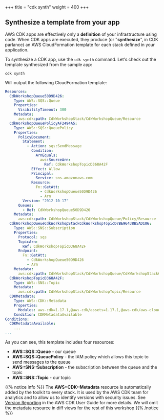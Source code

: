 +++
title = "cdk synth"
weight = 400
+++

## Synthesize a template from your app

AWS CDK apps are effectively only a __definition__ of your infrastructure using
code. When CDK apps are executed, they produce (or "__synthesize__", in CDK
parlance) an AWS CloudFormation template for each stack defined in your
application.

To synthesize a CDK app, use the `cdk synth` command. Let's check out the
template synthesized from the sample app:

```
cdk synth
```

Will output the following CloudFormation template:

```yaml
Resources:
  CdkWorkshopQueue50D9D426:
    Type: AWS::SQS::Queue
    Properties:
      VisibilityTimeout: 300
    Metadata:
      aws:cdk:path: CdkWorkshopStack/CdkWorkshopQueue/Resource
  CdkWorkshopQueuePolicyAF2494A5:
    Type: AWS::SQS::QueuePolicy
    Properties:
      PolicyDocument:
        Statement:
          - Action: sqs:SendMessage
            Condition:
              ArnEquals:
                aws:SourceArn:
                  Ref: CdkWorkshopTopicD368A42F
            Effect: Allow
            Principal:
              Service: sns.amazonaws.com
            Resource:
              Fn::GetAtt:
                - CdkWorkshopQueue50D9D426
                - Arn
        Version: "2012-10-17"
      Queues:
        - Ref: CdkWorkshopQueue50D9D426
    Metadata:
      aws:cdk:path: CdkWorkshopStack/CdkWorkshopQueue/Policy/Resource
  CdkWorkshopQueueCdkWorkshopStackCdkWorkshopTopicD7BE96438B5AD106:
    Type: AWS::SNS::Subscription
    Properties:
      Protocol: sqs
      TopicArn:
        Ref: CdkWorkshopTopicD368A42F
      Endpoint:
        Fn::GetAtt:
          - CdkWorkshopQueue50D9D426
          - Arn
    Metadata:
      aws:cdk:path: CdkWorkshopStack/CdkWorkshopQueue/CdkWorkshopStackCdkWorkshopTopicD7BE9643/Resource
  CdkWorkshopTopicD368A42F:
    Type: AWS::SNS::Topic
    Metadata:
      aws:cdk:path: CdkWorkshopStack/CdkWorkshopTopic/Resource
  CDKMetadata:
    Type: AWS::CDK::Metadata
    Properties:
      Modules: aws-cdk=1.17.1,@aws-cdk/assets=1.17.1,@aws-cdk/aws-cloudwatch=1.17.1,@aws-cdk/aws-ec2=1.17.1,@aws-cdk/aws-events=1.17.1,@aws-cdk/aws-iam=1.17.1,@aws-cdk/aws-kms=1.17.1,@aws-cdk/aws-lambda=1.17.1,@aws-cdk/aws-logs=1.17.1,@aws-cdk/aws-s3=1.17.1,@aws-cdk/aws-s3-assets=1.17.1,@aws-cdk/aws-sns=1.17.1,@aws-cdk/aws-sns-subscriptions=1.17.1,@aws-cdk/aws-sqs=1.17.1,@aws-cdk/aws-ssm=1.17.1,@aws-cdk/core=1.17.1,@aws-cdk/cx-api=1.17.1,@aws-cdk/region-info=1.17.1,jsii-runtime=DotNet/3.0.0/.NETCoreApp,Version=v3.0/1.0.0.0
    Condition: CDKMetadataAvailable
Conditions:
  CDKMetadataAvailable:
    ...
...
```

As you can see, this template includes four resources:

- **AWS::SQS::Queue** - our queue
- **AWS::SQS::QueuePolicy** - the IAM policy which allows this topic to send messages to the queue
- **AWS::SNS::Subscription** - the subscription between the queue and the topic
- **AWS::SNS::Topic** - our topic

{{% notice info %}} The **AWS::CDK::Metadata** resource is automatically added
by the toolkit to every stack. It is used by the AWS CDK team for analytics and
to allow us to identify versions with security issues. See [Version Reporting](https://docs.aws.amazon.com/cdk/latest/guide/tools.html) in
the AWS CDK User Guide for more details. We will omit the metadata resource in
diff views for the rest of this workshop {{% /notice %}}

